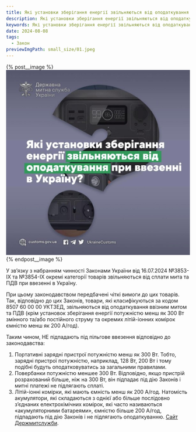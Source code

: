 ```yaml
---
title: Які установки зберігання енергії звільняються від оподаткування при ввезені в Україну?
description: Які установки зберігання енергії звільняються від оподаткування при ввезені в Україну?
keywords: Які установки зберігання енергії звільняються від оподаткування при ввезені в Україну?
date: 2024-08-08
tags: 
  - Закон
previewImgPath: small_size/01.jpeg
---
```


{% post__image %}
<img src="./big_size/01.jpeg" alt="Зображення">
{% endpost__image %}

<!-- excerpt start -->
У зв’язку з набранням чинності Законами України від 16.07.2024 №3853-ІХ та №3854-ІХ окремі категорії товарів звільняються від сплати мита та ПДВ при ввезенні в Україну.  
<!-- excerpt end --> 
При цьому законодавством передбачені чіткі вимоги до цих товарів.
Так, відповідно до цих Законів, товари, які класифікуються за кодом 8507 60 00 00 УКТЗЕД, звільняються від оподаткування ввізним митом та ПДВ (крім установок зберігання енергії потужністю менш як 300 Вт змінного та/або постійного струму та окремих літій-іонних комірок ємністю менш як 200 А/год).

Таким чином, 
НЕ підпадають під пільгове ввезення відповідно до законодавства:
1. Портативні зарядні пристрої потужністю менш як 300 Вт.
Тобто, зарядні пристрої потужністю, наприклад, 128 Вт, 200 Вт і тому подібні будуть оподатковуватись за загальними правилами.
2. Повербанки потужністю меншее 300 Вт.
Відповідно, якщо пристрій розрахований більше, ніж на 300 Вт, він підпадає під дію Законів і митні платежі не підлягають сплаті.
3. Літій-іонні комірки, які мають ємність менш як 200 А/год.
Натомість акумулятори, які складаються з однієї або більше послідовно з’єднаних електрохімічних комірок, які часто називаються «акумуляторними батареями», ємністю більше 200 А/год, підпадають під дію Законів і не підлягають оподаткуванню.
[Сайт Держмитслужби](https://customs.gov.ua/).